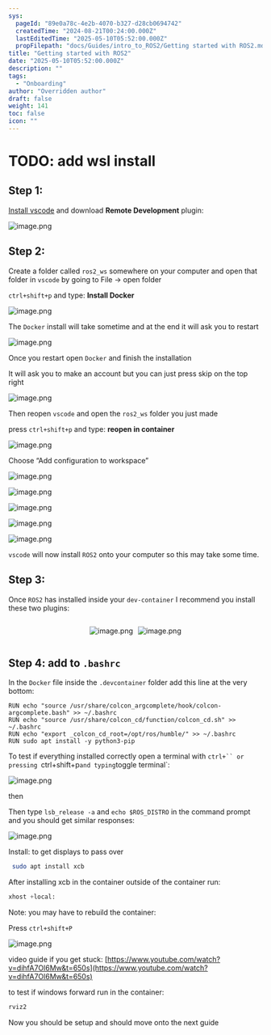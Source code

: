 ```yaml
---
sys:
  pageId: "89e0a78c-4e2b-4070-b327-d28cb0694742"
  createdTime: "2024-08-21T00:24:00.000Z"
  lastEditedTime: "2025-05-10T05:52:00.000Z"
  propFilepath: "docs/Guides/intro_to_ROS2/Getting started with ROS2.md"
title: "Getting started with ROS2"
date: "2025-05-10T05:52:00.000Z"
description: ""
tags:
  - "Onboarding"
author: "Overridden author"
draft: false
weight: 141
toc: false
icon: ""
---
```


# TODO: add wsl install

## Step 1:

[Install vscode](https://code.visualstudio.com/download) and download **Remote Development** plugin:

![image.png](https://prod-files-secure.s3.us-west-2.amazonaws.com/d518164a-d88e-44d1-a4ee-3adb3bd8bce0/efb52993-1881-4a40-b95e-6f020334f022/image.png?X-Amz-Algorithm=AWS4-HMAC-SHA256&X-Amz-Content-Sha256=UNSIGNED-PAYLOAD&X-Amz-Credential=ASIAZI2LB4666YG7TZHU%2F20250718%2Fus-west-2%2Fs3%2Faws4_request&X-Amz-Date=20250718T061438Z&X-Amz-Expires=3600&X-Amz-Security-Token=IQoJb3JpZ2luX2VjEG0aCXVzLXdlc3QtMiJHMEUCIFNwlNm3SHXStJTkCxvcZKAVbtjuiQrYNuBjzn62r8KzAiEAstKa9IjzLO%2B6b6qgSPKlCX1gj9kj0edy6d731afyEj4qiAQIhv%2F%2F%2F%2F%2F%2F%2F%2F%2F%2FARAAGgw2Mzc0MjMxODM4MDUiDNvw5uQDuI%2BJk2EjWCrcAwsnaShlnNDvLeQHSgJRv%2B%2Fpaqbq%2FPb3FDe16YsnGOJrC%2Bd0qmVVPvSwzdxqX1jfOQnXlax4DzW6Omt6yraT1FQwYL2vs3aMemePWEHDrgzFa7KziB1w%2BMsmZiL0t8urLbohQnWES76Hkgyox82bQrGdjXnzAFtSDctheYmbozuA%2B0AKJoh0Fg0V4sYYVnBXiUHu6ic6%2FLkLCzBLNoxUVYWICuRrXzzkq3Bdx3%2FVIwczpJIfmypA4kDdlJ%2FQazRa1jqSTMSO9JLtTA8Y1pSPTNbChSAPHYSSBmi8wk9YQqo7Gt5sMQoVo6BDULXLgqgaYGkn%2BVNiT7rULH8X9iLzWphlu6ESohkltFNABXEvytFdp0e%2BZggE7aIn6VbVvGB8NSxMLt6oMtfkMfxFyRp5O2lG52gpDUuzoIpQ5cfTG34PN2M9mHufE8n1ulZdBF7jo9uEAhTszvRebShjbsKPeze0sG682mf6oYc6W99RDmYsQdxCHzcQRl7L5iW7FsJRHRpP9xvdiDVeoCPTs3wF8wWQiSkoGqVv9qAC8T8IuFlMbaAfZJyflzO3STcNQwo5gLL9m7isoGDuhs%2FPlijZyMiagmC7AzDswolUdySwuLpuRlIaKWYzCUvGGwHlMLmw58MGOqUBgpHRx3mrGLB0w%2BT7UFCzyxwvNYIqaLC241uoYzFH%2BWb%2BFzMuNNESeBfu%2BK9ImSkvVBDbBN%2BxMiXdv%2BrRMYct2DZxgfVhzfL7qXmQyDruUU%2FECkH9H5d09acFLAXEDulLfuAHh0bDUUtavabhE%2BhaXtGcngAb6wBj%2FBzdiaOIjfN9%2BPY3Ywk%2BsRuygWOnrgFmv1hGI5OuLE%2FpLl%2Ffk3nA6o6whyYs&X-Amz-Signature=78f267545fe6acf5e3d1473183ec43d026bf7035ead564fe0c63c2c89842c806&X-Amz-SignedHeaders=host&x-amz-checksum-mode=ENABLED&x-id=GetObject)

## Step 2:

Create a folder called `ros2_ws` somewhere on your computer and open that folder in `vscode` by going to File → open folder 

`ctrl+shift+p` and type: **Install Docker**

![image.png](https://prod-files-secure.s3.us-west-2.amazonaws.com/d518164a-d88e-44d1-a4ee-3adb3bd8bce0/2269dc0e-1cd5-47ff-bceb-c04ad9b2eab0/image.png?X-Amz-Algorithm=AWS4-HMAC-SHA256&X-Amz-Content-Sha256=UNSIGNED-PAYLOAD&X-Amz-Credential=ASIAZI2LB4666YG7TZHU%2F20250718%2Fus-west-2%2Fs3%2Faws4_request&X-Amz-Date=20250718T061438Z&X-Amz-Expires=3600&X-Amz-Security-Token=IQoJb3JpZ2luX2VjEG0aCXVzLXdlc3QtMiJHMEUCIFNwlNm3SHXStJTkCxvcZKAVbtjuiQrYNuBjzn62r8KzAiEAstKa9IjzLO%2B6b6qgSPKlCX1gj9kj0edy6d731afyEj4qiAQIhv%2F%2F%2F%2F%2F%2F%2F%2F%2F%2FARAAGgw2Mzc0MjMxODM4MDUiDNvw5uQDuI%2BJk2EjWCrcAwsnaShlnNDvLeQHSgJRv%2B%2Fpaqbq%2FPb3FDe16YsnGOJrC%2Bd0qmVVPvSwzdxqX1jfOQnXlax4DzW6Omt6yraT1FQwYL2vs3aMemePWEHDrgzFa7KziB1w%2BMsmZiL0t8urLbohQnWES76Hkgyox82bQrGdjXnzAFtSDctheYmbozuA%2B0AKJoh0Fg0V4sYYVnBXiUHu6ic6%2FLkLCzBLNoxUVYWICuRrXzzkq3Bdx3%2FVIwczpJIfmypA4kDdlJ%2FQazRa1jqSTMSO9JLtTA8Y1pSPTNbChSAPHYSSBmi8wk9YQqo7Gt5sMQoVo6BDULXLgqgaYGkn%2BVNiT7rULH8X9iLzWphlu6ESohkltFNABXEvytFdp0e%2BZggE7aIn6VbVvGB8NSxMLt6oMtfkMfxFyRp5O2lG52gpDUuzoIpQ5cfTG34PN2M9mHufE8n1ulZdBF7jo9uEAhTszvRebShjbsKPeze0sG682mf6oYc6W99RDmYsQdxCHzcQRl7L5iW7FsJRHRpP9xvdiDVeoCPTs3wF8wWQiSkoGqVv9qAC8T8IuFlMbaAfZJyflzO3STcNQwo5gLL9m7isoGDuhs%2FPlijZyMiagmC7AzDswolUdySwuLpuRlIaKWYzCUvGGwHlMLmw58MGOqUBgpHRx3mrGLB0w%2BT7UFCzyxwvNYIqaLC241uoYzFH%2BWb%2BFzMuNNESeBfu%2BK9ImSkvVBDbBN%2BxMiXdv%2BrRMYct2DZxgfVhzfL7qXmQyDruUU%2FECkH9H5d09acFLAXEDulLfuAHh0bDUUtavabhE%2BhaXtGcngAb6wBj%2FBzdiaOIjfN9%2BPY3Ywk%2BsRuygWOnrgFmv1hGI5OuLE%2FpLl%2Ffk3nA6o6whyYs&X-Amz-Signature=14ee0aafcedb839708b5135d32c9f41798e4b1f43b1ab6dce5a613abac097e49&X-Amz-SignedHeaders=host&x-amz-checksum-mode=ENABLED&x-id=GetObject)

The `Docker` install will take sometime and at the end it will ask you to restart

![image.png](https://prod-files-secure.s3.us-west-2.amazonaws.com/d518164a-d88e-44d1-a4ee-3adb3bd8bce0/ed233f78-be33-4b1f-b89c-9c346c0e961e/image.png?X-Amz-Algorithm=AWS4-HMAC-SHA256&X-Amz-Content-Sha256=UNSIGNED-PAYLOAD&X-Amz-Credential=ASIAZI2LB4666YG7TZHU%2F20250718%2Fus-west-2%2Fs3%2Faws4_request&X-Amz-Date=20250718T061438Z&X-Amz-Expires=3600&X-Amz-Security-Token=IQoJb3JpZ2luX2VjEG0aCXVzLXdlc3QtMiJHMEUCIFNwlNm3SHXStJTkCxvcZKAVbtjuiQrYNuBjzn62r8KzAiEAstKa9IjzLO%2B6b6qgSPKlCX1gj9kj0edy6d731afyEj4qiAQIhv%2F%2F%2F%2F%2F%2F%2F%2F%2F%2FARAAGgw2Mzc0MjMxODM4MDUiDNvw5uQDuI%2BJk2EjWCrcAwsnaShlnNDvLeQHSgJRv%2B%2Fpaqbq%2FPb3FDe16YsnGOJrC%2Bd0qmVVPvSwzdxqX1jfOQnXlax4DzW6Omt6yraT1FQwYL2vs3aMemePWEHDrgzFa7KziB1w%2BMsmZiL0t8urLbohQnWES76Hkgyox82bQrGdjXnzAFtSDctheYmbozuA%2B0AKJoh0Fg0V4sYYVnBXiUHu6ic6%2FLkLCzBLNoxUVYWICuRrXzzkq3Bdx3%2FVIwczpJIfmypA4kDdlJ%2FQazRa1jqSTMSO9JLtTA8Y1pSPTNbChSAPHYSSBmi8wk9YQqo7Gt5sMQoVo6BDULXLgqgaYGkn%2BVNiT7rULH8X9iLzWphlu6ESohkltFNABXEvytFdp0e%2BZggE7aIn6VbVvGB8NSxMLt6oMtfkMfxFyRp5O2lG52gpDUuzoIpQ5cfTG34PN2M9mHufE8n1ulZdBF7jo9uEAhTszvRebShjbsKPeze0sG682mf6oYc6W99RDmYsQdxCHzcQRl7L5iW7FsJRHRpP9xvdiDVeoCPTs3wF8wWQiSkoGqVv9qAC8T8IuFlMbaAfZJyflzO3STcNQwo5gLL9m7isoGDuhs%2FPlijZyMiagmC7AzDswolUdySwuLpuRlIaKWYzCUvGGwHlMLmw58MGOqUBgpHRx3mrGLB0w%2BT7UFCzyxwvNYIqaLC241uoYzFH%2BWb%2BFzMuNNESeBfu%2BK9ImSkvVBDbBN%2BxMiXdv%2BrRMYct2DZxgfVhzfL7qXmQyDruUU%2FECkH9H5d09acFLAXEDulLfuAHh0bDUUtavabhE%2BhaXtGcngAb6wBj%2FBzdiaOIjfN9%2BPY3Ywk%2BsRuygWOnrgFmv1hGI5OuLE%2FpLl%2Ffk3nA6o6whyYs&X-Amz-Signature=8f8d91dc8b739b292e11e9f68c6c6e3c2694e57b0e3d6416ff6f4abdd50819f3&X-Amz-SignedHeaders=host&x-amz-checksum-mode=ENABLED&x-id=GetObject)

Once you restart open `Docker` and finish the installation

It will ask you to make an account but you can just press skip on the top right

![image.png](https://prod-files-secure.s3.us-west-2.amazonaws.com/d518164a-d88e-44d1-a4ee-3adb3bd8bce0/21010ad9-1659-4fd9-9f59-9932a09b2a3d/image.png?X-Amz-Algorithm=AWS4-HMAC-SHA256&X-Amz-Content-Sha256=UNSIGNED-PAYLOAD&X-Amz-Credential=ASIAZI2LB4666YG7TZHU%2F20250718%2Fus-west-2%2Fs3%2Faws4_request&X-Amz-Date=20250718T061438Z&X-Amz-Expires=3600&X-Amz-Security-Token=IQoJb3JpZ2luX2VjEG0aCXVzLXdlc3QtMiJHMEUCIFNwlNm3SHXStJTkCxvcZKAVbtjuiQrYNuBjzn62r8KzAiEAstKa9IjzLO%2B6b6qgSPKlCX1gj9kj0edy6d731afyEj4qiAQIhv%2F%2F%2F%2F%2F%2F%2F%2F%2F%2FARAAGgw2Mzc0MjMxODM4MDUiDNvw5uQDuI%2BJk2EjWCrcAwsnaShlnNDvLeQHSgJRv%2B%2Fpaqbq%2FPb3FDe16YsnGOJrC%2Bd0qmVVPvSwzdxqX1jfOQnXlax4DzW6Omt6yraT1FQwYL2vs3aMemePWEHDrgzFa7KziB1w%2BMsmZiL0t8urLbohQnWES76Hkgyox82bQrGdjXnzAFtSDctheYmbozuA%2B0AKJoh0Fg0V4sYYVnBXiUHu6ic6%2FLkLCzBLNoxUVYWICuRrXzzkq3Bdx3%2FVIwczpJIfmypA4kDdlJ%2FQazRa1jqSTMSO9JLtTA8Y1pSPTNbChSAPHYSSBmi8wk9YQqo7Gt5sMQoVo6BDULXLgqgaYGkn%2BVNiT7rULH8X9iLzWphlu6ESohkltFNABXEvytFdp0e%2BZggE7aIn6VbVvGB8NSxMLt6oMtfkMfxFyRp5O2lG52gpDUuzoIpQ5cfTG34PN2M9mHufE8n1ulZdBF7jo9uEAhTszvRebShjbsKPeze0sG682mf6oYc6W99RDmYsQdxCHzcQRl7L5iW7FsJRHRpP9xvdiDVeoCPTs3wF8wWQiSkoGqVv9qAC8T8IuFlMbaAfZJyflzO3STcNQwo5gLL9m7isoGDuhs%2FPlijZyMiagmC7AzDswolUdySwuLpuRlIaKWYzCUvGGwHlMLmw58MGOqUBgpHRx3mrGLB0w%2BT7UFCzyxwvNYIqaLC241uoYzFH%2BWb%2BFzMuNNESeBfu%2BK9ImSkvVBDbBN%2BxMiXdv%2BrRMYct2DZxgfVhzfL7qXmQyDruUU%2FECkH9H5d09acFLAXEDulLfuAHh0bDUUtavabhE%2BhaXtGcngAb6wBj%2FBzdiaOIjfN9%2BPY3Ywk%2BsRuygWOnrgFmv1hGI5OuLE%2FpLl%2Ffk3nA6o6whyYs&X-Amz-Signature=fd56858615471e285919200bdd50f1e05ffcc8eb933a6450e3033608209f72b1&X-Amz-SignedHeaders=host&x-amz-checksum-mode=ENABLED&x-id=GetObject)

Then reopen `vscode` and open the `ros2_ws` folder you just made

press `ctrl+shift+p` and type: **reopen in container**

![image.png](https://prod-files-secure.s3.us-west-2.amazonaws.com/d518164a-d88e-44d1-a4ee-3adb3bd8bce0/4e93b8c2-41ad-488c-8095-c74205196118/image.png?X-Amz-Algorithm=AWS4-HMAC-SHA256&X-Amz-Content-Sha256=UNSIGNED-PAYLOAD&X-Amz-Credential=ASIAZI2LB4666YG7TZHU%2F20250718%2Fus-west-2%2Fs3%2Faws4_request&X-Amz-Date=20250718T061438Z&X-Amz-Expires=3600&X-Amz-Security-Token=IQoJb3JpZ2luX2VjEG0aCXVzLXdlc3QtMiJHMEUCIFNwlNm3SHXStJTkCxvcZKAVbtjuiQrYNuBjzn62r8KzAiEAstKa9IjzLO%2B6b6qgSPKlCX1gj9kj0edy6d731afyEj4qiAQIhv%2F%2F%2F%2F%2F%2F%2F%2F%2F%2FARAAGgw2Mzc0MjMxODM4MDUiDNvw5uQDuI%2BJk2EjWCrcAwsnaShlnNDvLeQHSgJRv%2B%2Fpaqbq%2FPb3FDe16YsnGOJrC%2Bd0qmVVPvSwzdxqX1jfOQnXlax4DzW6Omt6yraT1FQwYL2vs3aMemePWEHDrgzFa7KziB1w%2BMsmZiL0t8urLbohQnWES76Hkgyox82bQrGdjXnzAFtSDctheYmbozuA%2B0AKJoh0Fg0V4sYYVnBXiUHu6ic6%2FLkLCzBLNoxUVYWICuRrXzzkq3Bdx3%2FVIwczpJIfmypA4kDdlJ%2FQazRa1jqSTMSO9JLtTA8Y1pSPTNbChSAPHYSSBmi8wk9YQqo7Gt5sMQoVo6BDULXLgqgaYGkn%2BVNiT7rULH8X9iLzWphlu6ESohkltFNABXEvytFdp0e%2BZggE7aIn6VbVvGB8NSxMLt6oMtfkMfxFyRp5O2lG52gpDUuzoIpQ5cfTG34PN2M9mHufE8n1ulZdBF7jo9uEAhTszvRebShjbsKPeze0sG682mf6oYc6W99RDmYsQdxCHzcQRl7L5iW7FsJRHRpP9xvdiDVeoCPTs3wF8wWQiSkoGqVv9qAC8T8IuFlMbaAfZJyflzO3STcNQwo5gLL9m7isoGDuhs%2FPlijZyMiagmC7AzDswolUdySwuLpuRlIaKWYzCUvGGwHlMLmw58MGOqUBgpHRx3mrGLB0w%2BT7UFCzyxwvNYIqaLC241uoYzFH%2BWb%2BFzMuNNESeBfu%2BK9ImSkvVBDbBN%2BxMiXdv%2BrRMYct2DZxgfVhzfL7qXmQyDruUU%2FECkH9H5d09acFLAXEDulLfuAHh0bDUUtavabhE%2BhaXtGcngAb6wBj%2FBzdiaOIjfN9%2BPY3Ywk%2BsRuygWOnrgFmv1hGI5OuLE%2FpLl%2Ffk3nA6o6whyYs&X-Amz-Signature=5ca38ec21f3a5491bfce7b84b073016bf427e0060253e1fe6b94c7454b7f1c0c&X-Amz-SignedHeaders=host&x-amz-checksum-mode=ENABLED&x-id=GetObject)

Choose “Add configuration to workspace”

![image.png](https://prod-files-secure.s3.us-west-2.amazonaws.com/d518164a-d88e-44d1-a4ee-3adb3bd8bce0/9560b282-5060-4989-ba37-97e7b2c22476/image.png?X-Amz-Algorithm=AWS4-HMAC-SHA256&X-Amz-Content-Sha256=UNSIGNED-PAYLOAD&X-Amz-Credential=ASIAZI2LB4666YG7TZHU%2F20250718%2Fus-west-2%2Fs3%2Faws4_request&X-Amz-Date=20250718T061438Z&X-Amz-Expires=3600&X-Amz-Security-Token=IQoJb3JpZ2luX2VjEG0aCXVzLXdlc3QtMiJHMEUCIFNwlNm3SHXStJTkCxvcZKAVbtjuiQrYNuBjzn62r8KzAiEAstKa9IjzLO%2B6b6qgSPKlCX1gj9kj0edy6d731afyEj4qiAQIhv%2F%2F%2F%2F%2F%2F%2F%2F%2F%2FARAAGgw2Mzc0MjMxODM4MDUiDNvw5uQDuI%2BJk2EjWCrcAwsnaShlnNDvLeQHSgJRv%2B%2Fpaqbq%2FPb3FDe16YsnGOJrC%2Bd0qmVVPvSwzdxqX1jfOQnXlax4DzW6Omt6yraT1FQwYL2vs3aMemePWEHDrgzFa7KziB1w%2BMsmZiL0t8urLbohQnWES76Hkgyox82bQrGdjXnzAFtSDctheYmbozuA%2B0AKJoh0Fg0V4sYYVnBXiUHu6ic6%2FLkLCzBLNoxUVYWICuRrXzzkq3Bdx3%2FVIwczpJIfmypA4kDdlJ%2FQazRa1jqSTMSO9JLtTA8Y1pSPTNbChSAPHYSSBmi8wk9YQqo7Gt5sMQoVo6BDULXLgqgaYGkn%2BVNiT7rULH8X9iLzWphlu6ESohkltFNABXEvytFdp0e%2BZggE7aIn6VbVvGB8NSxMLt6oMtfkMfxFyRp5O2lG52gpDUuzoIpQ5cfTG34PN2M9mHufE8n1ulZdBF7jo9uEAhTszvRebShjbsKPeze0sG682mf6oYc6W99RDmYsQdxCHzcQRl7L5iW7FsJRHRpP9xvdiDVeoCPTs3wF8wWQiSkoGqVv9qAC8T8IuFlMbaAfZJyflzO3STcNQwo5gLL9m7isoGDuhs%2FPlijZyMiagmC7AzDswolUdySwuLpuRlIaKWYzCUvGGwHlMLmw58MGOqUBgpHRx3mrGLB0w%2BT7UFCzyxwvNYIqaLC241uoYzFH%2BWb%2BFzMuNNESeBfu%2BK9ImSkvVBDbBN%2BxMiXdv%2BrRMYct2DZxgfVhzfL7qXmQyDruUU%2FECkH9H5d09acFLAXEDulLfuAHh0bDUUtavabhE%2BhaXtGcngAb6wBj%2FBzdiaOIjfN9%2BPY3Ywk%2BsRuygWOnrgFmv1hGI5OuLE%2FpLl%2Ffk3nA6o6whyYs&X-Amz-Signature=54145b12cd5c0be5ed372ad4db22cb8d616b3251c00bba64b0ab856bbe941b16&X-Amz-SignedHeaders=host&x-amz-checksum-mode=ENABLED&x-id=GetObject)

![image.png](https://prod-files-secure.s3.us-west-2.amazonaws.com/d518164a-d88e-44d1-a4ee-3adb3bd8bce0/2ee63f81-886b-48e8-a553-dc6e5eac99e4/image.png?X-Amz-Algorithm=AWS4-HMAC-SHA256&X-Amz-Content-Sha256=UNSIGNED-PAYLOAD&X-Amz-Credential=ASIAZI2LB4666YG7TZHU%2F20250718%2Fus-west-2%2Fs3%2Faws4_request&X-Amz-Date=20250718T061438Z&X-Amz-Expires=3600&X-Amz-Security-Token=IQoJb3JpZ2luX2VjEG0aCXVzLXdlc3QtMiJHMEUCIFNwlNm3SHXStJTkCxvcZKAVbtjuiQrYNuBjzn62r8KzAiEAstKa9IjzLO%2B6b6qgSPKlCX1gj9kj0edy6d731afyEj4qiAQIhv%2F%2F%2F%2F%2F%2F%2F%2F%2F%2FARAAGgw2Mzc0MjMxODM4MDUiDNvw5uQDuI%2BJk2EjWCrcAwsnaShlnNDvLeQHSgJRv%2B%2Fpaqbq%2FPb3FDe16YsnGOJrC%2Bd0qmVVPvSwzdxqX1jfOQnXlax4DzW6Omt6yraT1FQwYL2vs3aMemePWEHDrgzFa7KziB1w%2BMsmZiL0t8urLbohQnWES76Hkgyox82bQrGdjXnzAFtSDctheYmbozuA%2B0AKJoh0Fg0V4sYYVnBXiUHu6ic6%2FLkLCzBLNoxUVYWICuRrXzzkq3Bdx3%2FVIwczpJIfmypA4kDdlJ%2FQazRa1jqSTMSO9JLtTA8Y1pSPTNbChSAPHYSSBmi8wk9YQqo7Gt5sMQoVo6BDULXLgqgaYGkn%2BVNiT7rULH8X9iLzWphlu6ESohkltFNABXEvytFdp0e%2BZggE7aIn6VbVvGB8NSxMLt6oMtfkMfxFyRp5O2lG52gpDUuzoIpQ5cfTG34PN2M9mHufE8n1ulZdBF7jo9uEAhTszvRebShjbsKPeze0sG682mf6oYc6W99RDmYsQdxCHzcQRl7L5iW7FsJRHRpP9xvdiDVeoCPTs3wF8wWQiSkoGqVv9qAC8T8IuFlMbaAfZJyflzO3STcNQwo5gLL9m7isoGDuhs%2FPlijZyMiagmC7AzDswolUdySwuLpuRlIaKWYzCUvGGwHlMLmw58MGOqUBgpHRx3mrGLB0w%2BT7UFCzyxwvNYIqaLC241uoYzFH%2BWb%2BFzMuNNESeBfu%2BK9ImSkvVBDbBN%2BxMiXdv%2BrRMYct2DZxgfVhzfL7qXmQyDruUU%2FECkH9H5d09acFLAXEDulLfuAHh0bDUUtavabhE%2BhaXtGcngAb6wBj%2FBzdiaOIjfN9%2BPY3Ywk%2BsRuygWOnrgFmv1hGI5OuLE%2FpLl%2Ffk3nA6o6whyYs&X-Amz-Signature=f00ca98e0baa886b2d58aabae53f96b1ebdbce62e7478bd9498661b33885108e&X-Amz-SignedHeaders=host&x-amz-checksum-mode=ENABLED&x-id=GetObject)

![image.png](https://prod-files-secure.s3.us-west-2.amazonaws.com/d518164a-d88e-44d1-a4ee-3adb3bd8bce0/ae1580b2-b048-407e-aed9-b584224a7a04/image.png?X-Amz-Algorithm=AWS4-HMAC-SHA256&X-Amz-Content-Sha256=UNSIGNED-PAYLOAD&X-Amz-Credential=ASIAZI2LB4666YG7TZHU%2F20250718%2Fus-west-2%2Fs3%2Faws4_request&X-Amz-Date=20250718T061438Z&X-Amz-Expires=3600&X-Amz-Security-Token=IQoJb3JpZ2luX2VjEG0aCXVzLXdlc3QtMiJHMEUCIFNwlNm3SHXStJTkCxvcZKAVbtjuiQrYNuBjzn62r8KzAiEAstKa9IjzLO%2B6b6qgSPKlCX1gj9kj0edy6d731afyEj4qiAQIhv%2F%2F%2F%2F%2F%2F%2F%2F%2F%2FARAAGgw2Mzc0MjMxODM4MDUiDNvw5uQDuI%2BJk2EjWCrcAwsnaShlnNDvLeQHSgJRv%2B%2Fpaqbq%2FPb3FDe16YsnGOJrC%2Bd0qmVVPvSwzdxqX1jfOQnXlax4DzW6Omt6yraT1FQwYL2vs3aMemePWEHDrgzFa7KziB1w%2BMsmZiL0t8urLbohQnWES76Hkgyox82bQrGdjXnzAFtSDctheYmbozuA%2B0AKJoh0Fg0V4sYYVnBXiUHu6ic6%2FLkLCzBLNoxUVYWICuRrXzzkq3Bdx3%2FVIwczpJIfmypA4kDdlJ%2FQazRa1jqSTMSO9JLtTA8Y1pSPTNbChSAPHYSSBmi8wk9YQqo7Gt5sMQoVo6BDULXLgqgaYGkn%2BVNiT7rULH8X9iLzWphlu6ESohkltFNABXEvytFdp0e%2BZggE7aIn6VbVvGB8NSxMLt6oMtfkMfxFyRp5O2lG52gpDUuzoIpQ5cfTG34PN2M9mHufE8n1ulZdBF7jo9uEAhTszvRebShjbsKPeze0sG682mf6oYc6W99RDmYsQdxCHzcQRl7L5iW7FsJRHRpP9xvdiDVeoCPTs3wF8wWQiSkoGqVv9qAC8T8IuFlMbaAfZJyflzO3STcNQwo5gLL9m7isoGDuhs%2FPlijZyMiagmC7AzDswolUdySwuLpuRlIaKWYzCUvGGwHlMLmw58MGOqUBgpHRx3mrGLB0w%2BT7UFCzyxwvNYIqaLC241uoYzFH%2BWb%2BFzMuNNESeBfu%2BK9ImSkvVBDbBN%2BxMiXdv%2BrRMYct2DZxgfVhzfL7qXmQyDruUU%2FECkH9H5d09acFLAXEDulLfuAHh0bDUUtavabhE%2BhaXtGcngAb6wBj%2FBzdiaOIjfN9%2BPY3Ywk%2BsRuygWOnrgFmv1hGI5OuLE%2FpLl%2Ffk3nA6o6whyYs&X-Amz-Signature=a7afc736147a74cb9ce8e63e453871212cf097489358bd8bce6b56ee5a75047b&X-Amz-SignedHeaders=host&x-amz-checksum-mode=ENABLED&x-id=GetObject)

![image.png](https://prod-files-secure.s3.us-west-2.amazonaws.com/d518164a-d88e-44d1-a4ee-3adb3bd8bce0/53255b28-f75e-430f-b9e3-c0ac8577e42b/image.png?X-Amz-Algorithm=AWS4-HMAC-SHA256&X-Amz-Content-Sha256=UNSIGNED-PAYLOAD&X-Amz-Credential=ASIAZI2LB4666YG7TZHU%2F20250718%2Fus-west-2%2Fs3%2Faws4_request&X-Amz-Date=20250718T061438Z&X-Amz-Expires=3600&X-Amz-Security-Token=IQoJb3JpZ2luX2VjEG0aCXVzLXdlc3QtMiJHMEUCIFNwlNm3SHXStJTkCxvcZKAVbtjuiQrYNuBjzn62r8KzAiEAstKa9IjzLO%2B6b6qgSPKlCX1gj9kj0edy6d731afyEj4qiAQIhv%2F%2F%2F%2F%2F%2F%2F%2F%2F%2FARAAGgw2Mzc0MjMxODM4MDUiDNvw5uQDuI%2BJk2EjWCrcAwsnaShlnNDvLeQHSgJRv%2B%2Fpaqbq%2FPb3FDe16YsnGOJrC%2Bd0qmVVPvSwzdxqX1jfOQnXlax4DzW6Omt6yraT1FQwYL2vs3aMemePWEHDrgzFa7KziB1w%2BMsmZiL0t8urLbohQnWES76Hkgyox82bQrGdjXnzAFtSDctheYmbozuA%2B0AKJoh0Fg0V4sYYVnBXiUHu6ic6%2FLkLCzBLNoxUVYWICuRrXzzkq3Bdx3%2FVIwczpJIfmypA4kDdlJ%2FQazRa1jqSTMSO9JLtTA8Y1pSPTNbChSAPHYSSBmi8wk9YQqo7Gt5sMQoVo6BDULXLgqgaYGkn%2BVNiT7rULH8X9iLzWphlu6ESohkltFNABXEvytFdp0e%2BZggE7aIn6VbVvGB8NSxMLt6oMtfkMfxFyRp5O2lG52gpDUuzoIpQ5cfTG34PN2M9mHufE8n1ulZdBF7jo9uEAhTszvRebShjbsKPeze0sG682mf6oYc6W99RDmYsQdxCHzcQRl7L5iW7FsJRHRpP9xvdiDVeoCPTs3wF8wWQiSkoGqVv9qAC8T8IuFlMbaAfZJyflzO3STcNQwo5gLL9m7isoGDuhs%2FPlijZyMiagmC7AzDswolUdySwuLpuRlIaKWYzCUvGGwHlMLmw58MGOqUBgpHRx3mrGLB0w%2BT7UFCzyxwvNYIqaLC241uoYzFH%2BWb%2BFzMuNNESeBfu%2BK9ImSkvVBDbBN%2BxMiXdv%2BrRMYct2DZxgfVhzfL7qXmQyDruUU%2FECkH9H5d09acFLAXEDulLfuAHh0bDUUtavabhE%2BhaXtGcngAb6wBj%2FBzdiaOIjfN9%2BPY3Ywk%2BsRuygWOnrgFmv1hGI5OuLE%2FpLl%2Ffk3nA6o6whyYs&X-Amz-Signature=15976e6754660021fc5c788961940961bf96fca6bdbe3e854776db2c371f32b7&X-Amz-SignedHeaders=host&x-amz-checksum-mode=ENABLED&x-id=GetObject)

![image.png](https://prod-files-secure.s3.us-west-2.amazonaws.com/d518164a-d88e-44d1-a4ee-3adb3bd8bce0/7c562767-5af9-4ffb-97d1-327bcdf4ee00/image.png?X-Amz-Algorithm=AWS4-HMAC-SHA256&X-Amz-Content-Sha256=UNSIGNED-PAYLOAD&X-Amz-Credential=ASIAZI2LB4666YG7TZHU%2F20250718%2Fus-west-2%2Fs3%2Faws4_request&X-Amz-Date=20250718T061438Z&X-Amz-Expires=3600&X-Amz-Security-Token=IQoJb3JpZ2luX2VjEG0aCXVzLXdlc3QtMiJHMEUCIFNwlNm3SHXStJTkCxvcZKAVbtjuiQrYNuBjzn62r8KzAiEAstKa9IjzLO%2B6b6qgSPKlCX1gj9kj0edy6d731afyEj4qiAQIhv%2F%2F%2F%2F%2F%2F%2F%2F%2F%2FARAAGgw2Mzc0MjMxODM4MDUiDNvw5uQDuI%2BJk2EjWCrcAwsnaShlnNDvLeQHSgJRv%2B%2Fpaqbq%2FPb3FDe16YsnGOJrC%2Bd0qmVVPvSwzdxqX1jfOQnXlax4DzW6Omt6yraT1FQwYL2vs3aMemePWEHDrgzFa7KziB1w%2BMsmZiL0t8urLbohQnWES76Hkgyox82bQrGdjXnzAFtSDctheYmbozuA%2B0AKJoh0Fg0V4sYYVnBXiUHu6ic6%2FLkLCzBLNoxUVYWICuRrXzzkq3Bdx3%2FVIwczpJIfmypA4kDdlJ%2FQazRa1jqSTMSO9JLtTA8Y1pSPTNbChSAPHYSSBmi8wk9YQqo7Gt5sMQoVo6BDULXLgqgaYGkn%2BVNiT7rULH8X9iLzWphlu6ESohkltFNABXEvytFdp0e%2BZggE7aIn6VbVvGB8NSxMLt6oMtfkMfxFyRp5O2lG52gpDUuzoIpQ5cfTG34PN2M9mHufE8n1ulZdBF7jo9uEAhTszvRebShjbsKPeze0sG682mf6oYc6W99RDmYsQdxCHzcQRl7L5iW7FsJRHRpP9xvdiDVeoCPTs3wF8wWQiSkoGqVv9qAC8T8IuFlMbaAfZJyflzO3STcNQwo5gLL9m7isoGDuhs%2FPlijZyMiagmC7AzDswolUdySwuLpuRlIaKWYzCUvGGwHlMLmw58MGOqUBgpHRx3mrGLB0w%2BT7UFCzyxwvNYIqaLC241uoYzFH%2BWb%2BFzMuNNESeBfu%2BK9ImSkvVBDbBN%2BxMiXdv%2BrRMYct2DZxgfVhzfL7qXmQyDruUU%2FECkH9H5d09acFLAXEDulLfuAHh0bDUUtavabhE%2BhaXtGcngAb6wBj%2FBzdiaOIjfN9%2BPY3Ywk%2BsRuygWOnrgFmv1hGI5OuLE%2FpLl%2Ffk3nA6o6whyYs&X-Amz-Signature=fdaeb7274db3aa3900f0b06251cdda59a7920f088640adeec6fbf9ed77f79e97&X-Amz-SignedHeaders=host&x-amz-checksum-mode=ENABLED&x-id=GetObject)

`vscode` will now install `ROS2` onto your computer so this may take some time.

## Step 3:

Once `ROS2` has installed inside your `dev-container` I recommend you install these two plugins:

<div style="display: flex;flex-direction: row; column-gap:10px; max-width: 630px;justify-content: center;">
<div>

![image.png](https://prod-files-secure.s3.us-west-2.amazonaws.com/d518164a-d88e-44d1-a4ee-3adb3bd8bce0/3fc3d550-5a54-4ba1-ba6b-faa01cdb7369/image.png?X-Amz-Algorithm=AWS4-HMAC-SHA256&X-Amz-Content-Sha256=UNSIGNED-PAYLOAD&X-Amz-Credential=ASIAZI2LB4662ZJK53VH%2F20250718%2Fus-west-2%2Fs3%2Faws4_request&X-Amz-Date=20250718T061442Z&X-Amz-Expires=3600&X-Amz-Security-Token=IQoJb3JpZ2luX2VjEG0aCXVzLXdlc3QtMiJGMEQCIFgmXSGGey0tYJEQ%2F3E8xeX4eULg3jiH7EDLYYe2IkIXAiB02VCF%2BIplmyaWe7EmKnuG0pQC%2Ba6i9%2BBwewd9srIFRCqIBAiG%2F%2F%2F%2F%2F%2F%2F%2F%2F%2F8BEAAaDDYzNzQyMzE4MzgwNSIMo4flCoGvndjQ06b0KtwDrLp5wG4Fe2HHdN38zewjrQojbfiXwHOYb7wKUTjjTvMosHlHjkFrR5lsIr9oaXja6%2BWcQLqANSqn%2FlsSlZNM%2BuFIdQqpb919zrI6pWz05iUJePqT8O7eU68t9YKvXYMCmHPpVzWNu2FijxY7ppr6yiVS27yUydgmWe2wGvauoJi0tvz8Is2NPSbtErVOe2W2AGL1ubiFzQo3ipExLbs0YPkBkZw6D29foaW79d2vlS7GjV0LAvq1c1g6a%2FbVYt%2Bgw6Hfyc%2Fc66DK5InCN%2BKmO35a%2BrMAj0bnFQ6xkvL2gCLRZ4PZpzsC24%2B%2FLwK%2Ba%2BB46Sd%2Fq9qkfFIydtNaXhrRgssAXEKshkoAZIfrI9cYVznQHdilopZGTmTm36zUgWr3M03jLDJV%2BM%2FcpmHxB6OgsITxIVxW0SET%2BwLutSVMexz2DEtfV59l7ghcASk7fQOPuUzllUKmVWquCs4eGSgySyUR%2B6KRo%2BmDikZoD9TDJIIi2U3p8xq1AXQDsKYP9W5xR%2B9txja5tgX4CZ0e%2FSv8Ajd1oJTRyCifkmQnCNFsWEDRdnEizsPDg53T33kXp2XWYjK9YTBp5e1iaXHZgcxTW%2BySTmJPUyui10TZx8hm8rF4Zn%2FgF4%2FD0TE7jCYwi7DnwwY6pgG6eTRsYlfUaluq1v2GQPyRTepKLlZId9emsSd%2BGuSX9yRIfz%2BAMP9TO94Sti1p%2BjfFh04ZqoZYEfSu8yvXZBj4E39MQiw71JaIkfuztCqMYNE4jvXYTz3QmyuBur34Y0nw0v%2BH9GDPJlBRfiimAAxxodZG56KOlUktqx82BrAppCZgO5Mqhp0hzGpIcKO0prg%2BZ8JCsKrjAwC9OOD0OOnpmYIHdwcC&X-Amz-Signature=d34fcf58ff24e1efa607f15eab35715f07f611fb11a4c502a05901af199c5936&X-Amz-SignedHeaders=host&x-amz-checksum-mode=ENABLED&x-id=GetObject)

</div>
<div>

![image.png](https://prod-files-secure.s3.us-west-2.amazonaws.com/d518164a-d88e-44d1-a4ee-3adb3bd8bce0/d994cc66-13c2-4093-a5a3-f84cf4601a82/image.png?X-Amz-Algorithm=AWS4-HMAC-SHA256&X-Amz-Content-Sha256=UNSIGNED-PAYLOAD&X-Amz-Credential=ASIAZI2LB4665JY2YOGN%2F20250718%2Fus-west-2%2Fs3%2Faws4_request&X-Amz-Date=20250718T061442Z&X-Amz-Expires=3600&X-Amz-Security-Token=IQoJb3JpZ2luX2VjEG0aCXVzLXdlc3QtMiJHMEUCIHhfFZ5GEFnQv3OD9Mo88xXUUTYg3M2eFb8ogNGiuTd%2FAiEA46qqxrWRZTXf9%2BcWAZ%2BwPNu%2FzuSTtR1f5NShIf3p02wqiAQIhv%2F%2F%2F%2F%2F%2F%2F%2F%2F%2FARAAGgw2Mzc0MjMxODM4MDUiDFpSVzYsuG%2F2oOjRayrcAzw11chAnGOXyoLfoaAm1JaXilNlM9AsWVRwG%2FqVOlOKmXJCIGa4A%2FYThYqsjPCLkuFqwJtbCR7dLlD0uhJntZEf3voLjL61sm7Tiw1sa56jyQiidmF65lC8xUGQO1eivcM5x3n%2B3kJQcml7VeXXndDy1VZh2Ugj67b5ST2fykY5ofm4ftGDfAhpyMxT%2Bu6lAM1OcaeJfOAKFYxKgj5plB6WGN3y29W60LVsUtFPMxuC7noU54brfgIop%2FS4FIw5KjhNeuFbeKFLyZlVQAqKt5H9Jy3rloTjiEawQpky83UKufSybbikIFcR0ymx9qyN9toNLZSFPt7T7LpmbiKrRU%2BGxbG54RyjoErAwXNO3Bf9kfcVBiZN2DroQ7DZVdOSs%2BU8ciyalKkUeprSSFowJ9VS%2B%2BWQjVTwFpv59LLMCyUEBIcDoL%2F0T6gbFUrqLasmysiu4djagVHkbNhaSvLbfvLk39nFmPzJFTsCfTwNpfNkScHqUF8oitsn3Yy2M31Xc79Um0IESQ%2B8mXI3mT%2Byfm%2F99G0tfZxxIMK4VfPgmR7amrfdFTnE0VbKuRyfeaL8soN4Hz1fh8J2JOPljFVYSRQ61axtfyJ8Bms2ghjrculASnCoCIMBNpO8YHWrMMWv58MGOqUBtIN3Xug5oS8A3IX6o%2BthjsQmbcci1N%2BS72U0oxZ14JdEJwi%2BPxuVa0QHm87SZr7U9msT38g%2BHtFKAB6Fxrvwztj23Cij9ODkakDxe27lXx4dQEGQagDMPIKMFbfAIa1932jnPqCp9gGVSjxyYGFA8IHNor5zPtG3qiS6CU6DaasNQl9MHoo%2BX8m57odU9oHODf3QhHWr2GDzpwtKKlFtZEoovpLX&X-Amz-Signature=a4f1ceecec9b41bad1692aba5c99dc2aa1c339d5f58184d1a2d6cae6dccd1d7b&X-Amz-SignedHeaders=host&x-amz-checksum-mode=ENABLED&x-id=GetObject)

</div>
</div>

## Step 4: add to `.bashrc`

In the `Docker` file inside the `.devcontainer` folder add this line at the very bottom: 

```docker
RUN echo "source /usr/share/colcon_argcomplete/hook/colcon-argcomplete.bash" >> ~/.bashrc
RUN echo "source /usr/share/colcon_cd/function/colcon_cd.sh" >> ~/.bashrc
RUN echo "export _colcon_cd_root=/opt/ros/humble/" >> ~/.bashrc
RUN sudo apt install -y python3-pip 
```

To test if everything installed correctly open a terminal with `ctrl+`` or pressing `ctrl+shift+p` and typing `toggle terminal`:

![image.png](https://prod-files-secure.s3.us-west-2.amazonaws.com/d518164a-d88e-44d1-a4ee-3adb3bd8bce0/6a4943d8-b04e-4c02-9a58-775f3384d1a5/image.png?X-Amz-Algorithm=AWS4-HMAC-SHA256&X-Amz-Content-Sha256=UNSIGNED-PAYLOAD&X-Amz-Credential=ASIAZI2LB4666YG7TZHU%2F20250718%2Fus-west-2%2Fs3%2Faws4_request&X-Amz-Date=20250718T061438Z&X-Amz-Expires=3600&X-Amz-Security-Token=IQoJb3JpZ2luX2VjEG0aCXVzLXdlc3QtMiJHMEUCIFNwlNm3SHXStJTkCxvcZKAVbtjuiQrYNuBjzn62r8KzAiEAstKa9IjzLO%2B6b6qgSPKlCX1gj9kj0edy6d731afyEj4qiAQIhv%2F%2F%2F%2F%2F%2F%2F%2F%2F%2FARAAGgw2Mzc0MjMxODM4MDUiDNvw5uQDuI%2BJk2EjWCrcAwsnaShlnNDvLeQHSgJRv%2B%2Fpaqbq%2FPb3FDe16YsnGOJrC%2Bd0qmVVPvSwzdxqX1jfOQnXlax4DzW6Omt6yraT1FQwYL2vs3aMemePWEHDrgzFa7KziB1w%2BMsmZiL0t8urLbohQnWES76Hkgyox82bQrGdjXnzAFtSDctheYmbozuA%2B0AKJoh0Fg0V4sYYVnBXiUHu6ic6%2FLkLCzBLNoxUVYWICuRrXzzkq3Bdx3%2FVIwczpJIfmypA4kDdlJ%2FQazRa1jqSTMSO9JLtTA8Y1pSPTNbChSAPHYSSBmi8wk9YQqo7Gt5sMQoVo6BDULXLgqgaYGkn%2BVNiT7rULH8X9iLzWphlu6ESohkltFNABXEvytFdp0e%2BZggE7aIn6VbVvGB8NSxMLt6oMtfkMfxFyRp5O2lG52gpDUuzoIpQ5cfTG34PN2M9mHufE8n1ulZdBF7jo9uEAhTszvRebShjbsKPeze0sG682mf6oYc6W99RDmYsQdxCHzcQRl7L5iW7FsJRHRpP9xvdiDVeoCPTs3wF8wWQiSkoGqVv9qAC8T8IuFlMbaAfZJyflzO3STcNQwo5gLL9m7isoGDuhs%2FPlijZyMiagmC7AzDswolUdySwuLpuRlIaKWYzCUvGGwHlMLmw58MGOqUBgpHRx3mrGLB0w%2BT7UFCzyxwvNYIqaLC241uoYzFH%2BWb%2BFzMuNNESeBfu%2BK9ImSkvVBDbBN%2BxMiXdv%2BrRMYct2DZxgfVhzfL7qXmQyDruUU%2FECkH9H5d09acFLAXEDulLfuAHh0bDUUtavabhE%2BhaXtGcngAb6wBj%2FBzdiaOIjfN9%2BPY3Ywk%2BsRuygWOnrgFmv1hGI5OuLE%2FpLl%2Ffk3nA6o6whyYs&X-Amz-Signature=264f63c53bcd9ce157caf7fb25a01636a592a18e25a143070841f53451a8e98c&X-Amz-SignedHeaders=host&x-amz-checksum-mode=ENABLED&x-id=GetObject)

then 

Then type `lsb_release -a` and `echo $ROS_DISTRO` in the command prompt and you should get similar responses:

![image.png](https://prod-files-secure.s3.us-west-2.amazonaws.com/d518164a-d88e-44d1-a4ee-3adb3bd8bce0/3e635dec-a805-4e85-8b9e-d000e5b71a4e/image.png?X-Amz-Algorithm=AWS4-HMAC-SHA256&X-Amz-Content-Sha256=UNSIGNED-PAYLOAD&X-Amz-Credential=ASIAZI2LB4666YG7TZHU%2F20250718%2Fus-west-2%2Fs3%2Faws4_request&X-Amz-Date=20250718T061438Z&X-Amz-Expires=3600&X-Amz-Security-Token=IQoJb3JpZ2luX2VjEG0aCXVzLXdlc3QtMiJHMEUCIFNwlNm3SHXStJTkCxvcZKAVbtjuiQrYNuBjzn62r8KzAiEAstKa9IjzLO%2B6b6qgSPKlCX1gj9kj0edy6d731afyEj4qiAQIhv%2F%2F%2F%2F%2F%2F%2F%2F%2F%2FARAAGgw2Mzc0MjMxODM4MDUiDNvw5uQDuI%2BJk2EjWCrcAwsnaShlnNDvLeQHSgJRv%2B%2Fpaqbq%2FPb3FDe16YsnGOJrC%2Bd0qmVVPvSwzdxqX1jfOQnXlax4DzW6Omt6yraT1FQwYL2vs3aMemePWEHDrgzFa7KziB1w%2BMsmZiL0t8urLbohQnWES76Hkgyox82bQrGdjXnzAFtSDctheYmbozuA%2B0AKJoh0Fg0V4sYYVnBXiUHu6ic6%2FLkLCzBLNoxUVYWICuRrXzzkq3Bdx3%2FVIwczpJIfmypA4kDdlJ%2FQazRa1jqSTMSO9JLtTA8Y1pSPTNbChSAPHYSSBmi8wk9YQqo7Gt5sMQoVo6BDULXLgqgaYGkn%2BVNiT7rULH8X9iLzWphlu6ESohkltFNABXEvytFdp0e%2BZggE7aIn6VbVvGB8NSxMLt6oMtfkMfxFyRp5O2lG52gpDUuzoIpQ5cfTG34PN2M9mHufE8n1ulZdBF7jo9uEAhTszvRebShjbsKPeze0sG682mf6oYc6W99RDmYsQdxCHzcQRl7L5iW7FsJRHRpP9xvdiDVeoCPTs3wF8wWQiSkoGqVv9qAC8T8IuFlMbaAfZJyflzO3STcNQwo5gLL9m7isoGDuhs%2FPlijZyMiagmC7AzDswolUdySwuLpuRlIaKWYzCUvGGwHlMLmw58MGOqUBgpHRx3mrGLB0w%2BT7UFCzyxwvNYIqaLC241uoYzFH%2BWb%2BFzMuNNESeBfu%2BK9ImSkvVBDbBN%2BxMiXdv%2BrRMYct2DZxgfVhzfL7qXmQyDruUU%2FECkH9H5d09acFLAXEDulLfuAHh0bDUUtavabhE%2BhaXtGcngAb6wBj%2FBzdiaOIjfN9%2BPY3Ywk%2BsRuygWOnrgFmv1hGI5OuLE%2FpLl%2Ffk3nA6o6whyYs&X-Amz-Signature=7dc3087e6f9739df19fba26a07e4b8ca27ebbdeeb0235a18477db8af829d480b&X-Amz-SignedHeaders=host&x-amz-checksum-mode=ENABLED&x-id=GetObject)

Install:  to get displays to pass over

```bash
 sudo apt install xcb
```

After installing xcb in the container outside of the container run:

```python
xhost +local:
```

Note: you may have to rebuild the container:

Press `ctrl+shift+P`

![image.png](https://prod-files-secure.s3.us-west-2.amazonaws.com/d518164a-d88e-44d1-a4ee-3adb3bd8bce0/6c2be660-2618-4c38-9c26-53554f7a0b7b/image.png?X-Amz-Algorithm=AWS4-HMAC-SHA256&X-Amz-Content-Sha256=UNSIGNED-PAYLOAD&X-Amz-Credential=ASIAZI2LB4666YG7TZHU%2F20250718%2Fus-west-2%2Fs3%2Faws4_request&X-Amz-Date=20250718T061438Z&X-Amz-Expires=3600&X-Amz-Security-Token=IQoJb3JpZ2luX2VjEG0aCXVzLXdlc3QtMiJHMEUCIFNwlNm3SHXStJTkCxvcZKAVbtjuiQrYNuBjzn62r8KzAiEAstKa9IjzLO%2B6b6qgSPKlCX1gj9kj0edy6d731afyEj4qiAQIhv%2F%2F%2F%2F%2F%2F%2F%2F%2F%2FARAAGgw2Mzc0MjMxODM4MDUiDNvw5uQDuI%2BJk2EjWCrcAwsnaShlnNDvLeQHSgJRv%2B%2Fpaqbq%2FPb3FDe16YsnGOJrC%2Bd0qmVVPvSwzdxqX1jfOQnXlax4DzW6Omt6yraT1FQwYL2vs3aMemePWEHDrgzFa7KziB1w%2BMsmZiL0t8urLbohQnWES76Hkgyox82bQrGdjXnzAFtSDctheYmbozuA%2B0AKJoh0Fg0V4sYYVnBXiUHu6ic6%2FLkLCzBLNoxUVYWICuRrXzzkq3Bdx3%2FVIwczpJIfmypA4kDdlJ%2FQazRa1jqSTMSO9JLtTA8Y1pSPTNbChSAPHYSSBmi8wk9YQqo7Gt5sMQoVo6BDULXLgqgaYGkn%2BVNiT7rULH8X9iLzWphlu6ESohkltFNABXEvytFdp0e%2BZggE7aIn6VbVvGB8NSxMLt6oMtfkMfxFyRp5O2lG52gpDUuzoIpQ5cfTG34PN2M9mHufE8n1ulZdBF7jo9uEAhTszvRebShjbsKPeze0sG682mf6oYc6W99RDmYsQdxCHzcQRl7L5iW7FsJRHRpP9xvdiDVeoCPTs3wF8wWQiSkoGqVv9qAC8T8IuFlMbaAfZJyflzO3STcNQwo5gLL9m7isoGDuhs%2FPlijZyMiagmC7AzDswolUdySwuLpuRlIaKWYzCUvGGwHlMLmw58MGOqUBgpHRx3mrGLB0w%2BT7UFCzyxwvNYIqaLC241uoYzFH%2BWb%2BFzMuNNESeBfu%2BK9ImSkvVBDbBN%2BxMiXdv%2BrRMYct2DZxgfVhzfL7qXmQyDruUU%2FECkH9H5d09acFLAXEDulLfuAHh0bDUUtavabhE%2BhaXtGcngAb6wBj%2FBzdiaOIjfN9%2BPY3Ywk%2BsRuygWOnrgFmv1hGI5OuLE%2FpLl%2Ffk3nA6o6whyYs&X-Amz-Signature=a239c84f67f314281ed97e60d4ec8a166c9df51bd01159cc69584af66c6ad294&X-Amz-SignedHeaders=host&x-amz-checksum-mode=ENABLED&x-id=GetObject)

video guide if you get stuck: [https://www.youtube.com/watch?v=dihfA7Ol6Mw&t=650s](https://www.youtube.com/watch?v=dihfA7Ol6Mw&t=650s)

to test if windows forward run in the container:

```bash
rviz2
```

Now you should be setup and should move onto the next guide 
